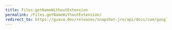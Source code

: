 ```yaml
---
title: Files.getNameWithoutExtension
permalink: /Files.getNameWithoutExtension/
redirect_to: https://guava.dev/releases/snapshot-jre/api/docs/com/google/common/io/Files.html#getNameWithoutExtension-java.lang.String-
---
```

